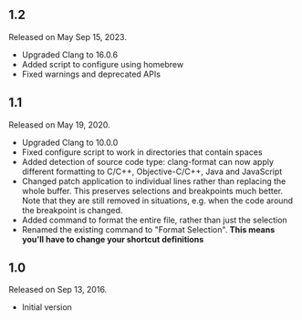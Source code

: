 ## 1.2
Released on May Sep 15, 2023.

- Upgraded Clang to 16.0.6
- Added script to configure using homebrew
- Fixed warnings and deprecated APIs

## 1.1

Released on May 19, 2020.

- Upgraded Clang to 10.0.0
- Fixed configure script to work in directories that contain spaces
- Added detection of source code type: clang-format can now apply different formatting to C/C++, Objective-C/C++, Java and JavaScript
- Changed patch application to individual lines rather than replacing the whole buffer. This preserves selections and breakpoints much better. Note that they are still removed in situations, e.g. when the code around the breakpoint is changed.
- Added command to format the entire file, rather than just the selection
- Renamed the existing command to "Format Selection". **This means you'll have to change your shortcut definitions**

## 1.0

Released on Sep 13, 2016.

- Initial version
